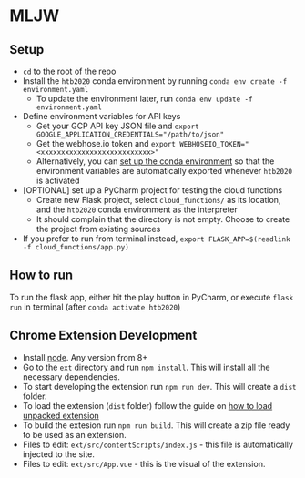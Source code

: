 # MLJW

## Setup

* `cd` to the root of the repo
* Install the `htb2020` conda environment by running `conda env create -f environment.yaml`
  * To update the environment later, run `conda env update -f environment.yaml`
* Define environment variables for API keys
  * Get your GCP API key JSON file and `export GOOGLE_APPLICATION_CREDENTIALS="/path/to/json"`
  * Get the webhose.io token and `export WEBHOSEIO_TOKEN="<xxxxxxxxxxxxxxxxxxxxxxxxxxx>"`
  * Alternatively, you can [set up the conda environment](https://conda.io/projects/conda/en/latest/user-guide/tasks/manage-environments.html#macos-and-linux) so that the environment variables are automatically exported whenever `htb2020` is activated
* [OPTIONAL] set up a PyCharm project for testing the cloud functions
  * Create new Flask project, select `cloud_functions/` as its location, and the `htb2020` conda environment as the interpreter
  * It should complain that the directory is not empty. Choose to create the project from existing sources
* If you prefer to run from terminal instead, `export FLASK_APP=$(readlink -f cloud_functions/app.py)`

## How to run

To run the flask app, either hit the play button in PyCharm, or execute `flask run` in terminal (after `conda activate htb2020`)

## Chrome Extension Development

* Install [node](https://nodejs.org/en/). Any version from 8+
* Go to the `ext` directory and run `npm install`. This will install all the necessary dependencies.
* To start developing the extension run `npm run dev`. This will create a `dist` folder.
* To load the extension (`dist` folder) follow the guide on [how to load unpacked extension](https://webkul.com/blog/how-to-install-the-unpacked-extension-in-chrome/)
* To build the extesion run `npm run build`. This will create a zip file ready to be used as an extension.
* Files to edit: `ext/src/contentScripts/index.js` - this file is automatically injected to the site.
* Files to edit: `ext/src/App.vue` - this is the visual of the extension.